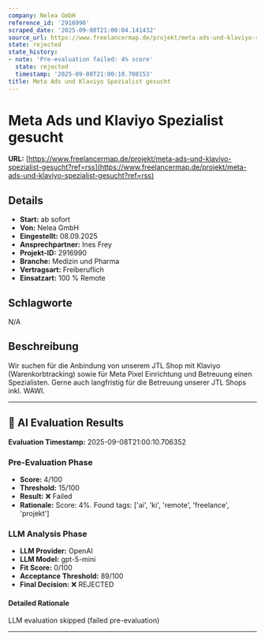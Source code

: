 ```yaml
---
company: Nelea GmbH
reference_id: '2916990'
scraped_date: '2025-09-08T21:00:04.141432'
source_url: https://www.freelancermap.de/projekt/meta-ads-und-klaviyo-spezialist-gesucht?ref=rss
state: rejected
state_history:
- note: 'Pre-evaluation failed: 4% score'
  state: rejected
  timestamp: '2025-09-08T21:00:10.708153'
title: Meta Ads und Klaviyo Spezialist gesucht
---
```



# Meta Ads und Klaviyo Spezialist gesucht
**URL:** [https://www.freelancermap.de/projekt/meta-ads-und-klaviyo-spezialist-gesucht?ref=rss](https://www.freelancermap.de/projekt/meta-ads-und-klaviyo-spezialist-gesucht?ref=rss)
## Details
- **Start:** ab sofort
- **Von:** Nelea GmbH
- **Eingestellt:** 08.09.2025
- **Ansprechpartner:** Ines Frey
- **Projekt-ID:** 2916990
- **Branche:** Medizin und Pharma
- **Vertragsart:** Freiberuflich
- **Einsatzart:** 100
                                                % Remote

## Schlagworte
N/A

## Beschreibung
Wir suchen für die Anbindung von unserem JTL Shop mit Klaviyo (Warenkorbtracking) sowie für Meta Pixel Einrichtung und Betreuung einen Spezialisten. Gerne auch langfristig für die Betreuung unserer JTL Shops inkl. WAWI.

---

## 🤖 AI Evaluation Results

**Evaluation Timestamp:** 2025-09-08T21:00:10.706352

### Pre-Evaluation Phase
- **Score:** 4/100
- **Threshold:** 15/100
- **Result:** ❌ Failed
- **Rationale:** Score: 4%. Found tags: ['ai', 'ki', 'remote', 'freelance', 'projekt']

### LLM Analysis Phase
- **LLM Provider:** OpenAI
- **LLM Model:** gpt-5-mini
- **Fit Score:** 0/100
- **Acceptance Threshold:** 89/100
- **Final Decision:** ❌ REJECTED

#### Detailed Rationale
LLM evaluation skipped (failed pre-evaluation)

---
